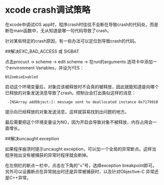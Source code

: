 # xcode crash调试策略

在xcode中调试iOS app时，程序crash时往往不会断在导致crash的代码处，而是断在main函数中，无从知道是哪一句代码导致了crash。

针对某些特定的crash原因，有一些办法可以定位到导致crash的代码。

##解决EXC_BAD_ACCESS 或 SIGBAT

点击procuct -> scheme -> edit scheme -> 在run的arguments 选项卡中添加一个environment Variables，并设为YES：

`NSZombieEnabled`

启动这个环境变量后，对象应该被释放时不会真的被释放，因此就能知道是向哪个已释放的对象发送消息导致了crash。控制台会打出类似这样的消息：

```
 -[NSArray addObject:]: message sent to deallocated instance 0x7179910

```

提示向已经释放的对象发送消息，这样就容易找到出问题的地方。

最后需要把这个环境变量设为NO，因为开启会导致对象不被释放，内存占用会一直增长。

##解决uncaught exception

如果程序崩溃时提示uncaught exception，可以加一个全局的异常断点。这样当程序抛出没有被捕获的异常时程序就会断掉。

在左侧栏的断点一栏中，点击左下角的“+”号，选择exception breakpoint即可。另外可以设置断点在异常抛出时还是异常被捕获时，以及针对Objective-C 异常还是C++异常。


